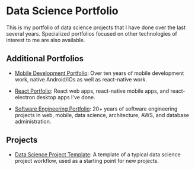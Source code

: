 # Data Science Portfolio
This is my portfolio of data science projects that I have done over the last several years.  Specialized portfolios focused on other technologies of interest to me are also available.

## Additional Portfolios

  - [Mobile Development Portfolio](https://github.com/garygause/portfolio-mobile): Over ten years of mobile development work, native Android/iOs as well as react-native work.
  
  - [React Portfolio](https://github.com/garygause/portfolio-react): React web apps, react-native mobile apps, and react-electron desktop apps I've done.

  - [Software Engineering Portfolio](https://github.com/garygause/portfolio): 20+ years of software engineering projects in web, mobile, data science, architecture, AWS, and database administration.

## Projects

  - [Data Science Project Template](https://github.com/garygause/portfolio-data-science/tree/master/data-science-project-template): A template of a typical data science project workflow, used as a starting point for new projects.
  
